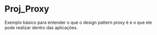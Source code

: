 # Proj_Proxy
Exemplo básico para entender o que o design pattern proxy é e o que ele pode realizar dentro das aplicações.
